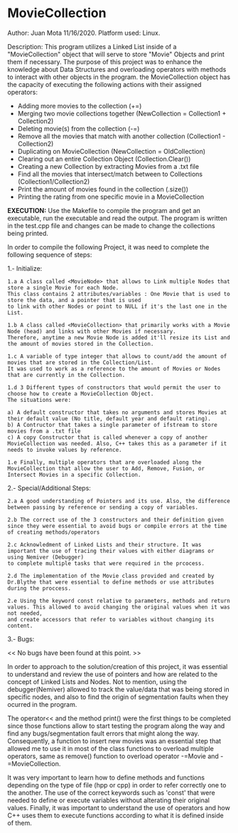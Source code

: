 # MovieCollection
Author: Juan Mota
11/16/2020.
Platform used: Linux.

Description: This program utilizes a Linked List inside of a "MovieCollection" object that will serve to store "Movie" Objects and print them if necessary. The purpose of this project was to enhance the knowledge about Data Structures and overloading operators with methods to interact with other objects in the program. the MovieCollection object has the capacity of executing the following actions with their assigned operators:

 - Adding more movies to the collection (+=)
 - Merging two movie collections together (NewCollection = Collection1 + Collection2) 
 - Deleting movie(s) from the collection (-=) 
 - Remove all the movies that match with another collection (Collection1 - Collection2) 
 - Duplicating on MovieCollection (NewCollection = OldCollection) 
 - Clearing out an entire Collection Object (Collection.Clear())  
 - Creating a new Collection by extracting Movies from a .txt file 
 - Find all the movies that intersect/match between to Collections (Collection1/Collection2)
 - Print the amount of movies found in the collection (.size())  
 - Printing the rating from one specific movie in a MovieCollection 

**EXECUTION:**
Use the Makefile to compile the program and get an executable, run the executable and read the output. The program is written in the test.cpp file and changes can be made to change the collections being printed. 

In order to compile the following Project, it was need to complete the following sequence of steps:

1.- Initialize:

	1.a A class called <MovieNode> that allows to Link multiple Nodes that store a single Movie for each Node.
  	This class contains 2 attributes/variables : One Movie that is used to store the data, and a pointer that is used
 	to link with other Nodes or point to NULL if it's the last one in the List.

	1.b A class called <MovieCollection> that primarily works with a Movie Node (head) and links with other Movies if necessary.
	Therefore, anytime a new Movie Node is added it'll resize its List and the amount of movies stored in the Collection.

	1.c A variable of type integer that allows to count/add the amount of movies that are stored in the Collection/List.
	It was used to work as a reference to the amount of Movies or Nodes that are currently in the Collection.

	1.d 3 Different types of constructors that would permit the user to choose how to create a MovieCollection Object.
	The situations were: 

	a) A default constructor that takes no arguments and stores Movies at their default value (No title, default year and default rating).
	b) A Contructor that takes a single parameter of ifstream to store movies from a .txt file
	c) A copy Constructor that is called whenever a copy of another MovieCollection was needed. Also, C++ takes this as a parameter if it needs to invoke values by reference.

	1.e Finally, multiple operators that are overloaded along the MovieCollection that allow the user to Add, Remove, Fusion, or Intersect Movies in a specific Collection.

2.- Special/Additional Steps:

	2.a A good understanding of Pointers and its use. Also, the difference between passing by reference or sending a copy of variables.

	2.b The correct use of the 3 constructors and their definition given since they were essential to avoid bugs or compile errors at the time of creating methods/operators

	2.c Acknowledment of Linked Lists and their structure. It was important the use of tracing their values with either diagrams or using Nemiver (Debugger)
	to complete multiple tasks that were required in the prcocess. 

	2.d The implementation of the Movie class provided and created by Dr.Blythe that were essential to define methods or use attributes during the proccess. 

	2.e Using the keyword const relative to parameters, methods and return values. This allowed to avoid changing the original values when it was not needed, 
	and create accessors that refer to variables without changing its content.

3.- Bugs:

<< No bugs have been found at this point. >>

In order to approach to the solution/creation of this project, it was essential to understand and review the use of pointers and how are related to the concept of Linked Lists and Nodes. Not to mention, using the debugger(Nemiver) allowed to track the value/data that was being stored in specific nodes, and also to find the origin of segmentation faults when they ocurred in the program.  

The operator<< and the method print() were the first things to be completed since those functions allow to start testing the program along the way and find any bugs/segmentation fault errors that might along the way. Consequently, a function to insert new movies was an essential step that allowed me to use it in most of the class functions to overload multiple operators, same as remove() function to overload operator -=Movie and -=MovieCollection.

It was very important to learn how to define methods and functions depending on the type of file (hpp or cpp) in order to refer correctly one to the another. The use of the correct keywords such as 'const' that were needed to define or execute variables without alterating their original values. Finally, it was important to understand the use of operators and how C++ uses them to execute functions according to what it is defined inside of them.

